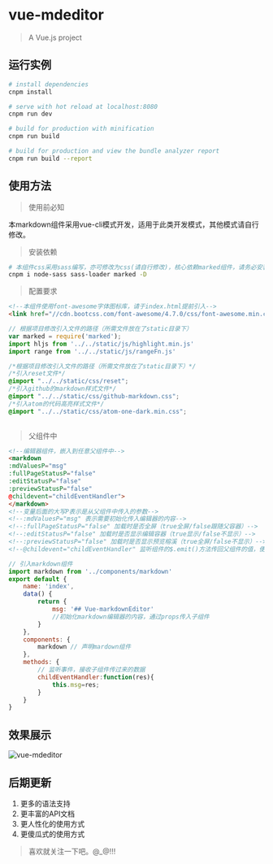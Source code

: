 # vue-mdeditor

> A Vue.js project

## 运行实例

``` bash
# install dependencies
cnpm install

# serve with hot reload at localhost:8080
cnpm run dev

# build for production with minification
cnpm run build

# build for production and view the bundle analyzer report
cnpm run build --report
```
## 使用方法
> 使用前必知

本markdown组件采用vue-cli模式开发，适用于此类开发模式，其他模式请自行修改。

> 安装依赖
```bash
# 本组件css采用sass编写，亦可修改为css(请自行修改)，核心依赖marked组件，请务必安装，谢谢
cnpm i node-sass sass-loader marked -D
```
> 配置要求
```html
<!--本组件使用font-awesome字体图标库，请于index.html提前引入-->
<link href="//cdn.bootcss.com/font-awesome/4.7.0/css/font-awesome.min.css" rel="stylesheet">
```
```javascript
// 根据项目修改引入文件的路径（所需文件放在了static目录下）
var marked = require('marked');
import hljs from '../../static/js/highlight.min.js'
import range from '../../static/js/rangeFn.js'
```
```css
/*根据项目修改引入文件的路径（所需文件放在了static目录下）*/
/*引入reset文件*/
@import "../../static/css/reset";
/*引入github的markdown样式文件*/
@import "../../static/css/github-markdown.css";
/*引入atom的代码高亮样式文件*/
@import "../../static/css/atom-one-dark.min.css";
    
```

> 父组件中

```html
<!--编辑器组件，嵌入到任意父组件中-->
<markdown 
:mdValuesP="msg" 
:fullPageStatusP="false" 
:editStatusP="false" 
:previewStatusP="false"  
@childevent="childEventHandler">
</markdown>
<!--变量后面的大写P表示是从父组件中传入的参数-->
<!--:mdValuesP="msg" 表示需要初始化传入编辑器的内容-->
<!--:fullPageStatusP="false" 加载时是否全屏（true全屏/false跟随父容器）-->
<!--:editStatusP="false" 加载时是否显示编辑容器（true显示/false不显示）-->
<!--:previewStatusP="false" 加载时是否显示预览榕溪（true全屏/false不显示）-->
<!--@childevent="childEventHandler" 监听组件的$.emit()方法传回父组件的值，便于父容器保存获取-->

```
```javascript
// 引入markdown组件
import markdown from '../components/markdown'
export default {
    name: 'index',
    data() {
        return {
            msg: '## Vue-markdownEditor' 
            //初始化markdown编辑器的内容，通过props传入子组件
        }
    },
    components: {
        markdown // 声明mardown组件
    },
    methods: {
        // 监听事件，接收子组件传过来的数据
        childEventHandler:function(res){
            this.msg=res;
        }
    }
}
```
## 效果展示

![vue-mdeditor](http://odrfqp7tm.bkt.clouddn.com/markdownEditor.png)

## 后期更新

1. 更多的语法支持
2. 更丰富的API文档
3. 更人性化的使用方式
4. 更傻瓜式的使用方式

> 喜欢就关注一下吧。@_@!!!